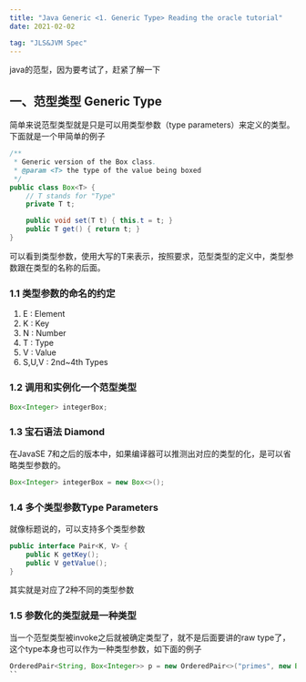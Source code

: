 ```yaml
---
title: "Java Generic <1. Generic Type> Reading the oracle tutorial" 
date: 2021-02-02

tag: "JLS&JVM Spec"
---
```


java的范型，因为要考试了，赶紧了解一下

<!--more-->

## 一、范型类型 Generic Type

简单来说范型类型就是只是可以用类型参数（type parameters）来定义的类型。下面就是一个甲简单的例子

```java
/**
 * Generic version of the Box class.
 * @param <T> the type of the value being boxed
 */
public class Box<T> {
    // T stands for "Type"
    private T t;

    public void set(T t) { this.t = t; }
    public T get() { return t; }
}
```

可以看到类型参数，使用大写的T来表示，按照要求，范型类型的定义中，类型参数跟在类型的名称的后面。

### 1.1 类型参数的命名的约定

1. E : Element
2. K : Key
3. N : Number
4. T : Type
5. V : Value
6. S,U,V : 2nd~4th Types

### 1.2 调用和实例化一个范型类型

```java
Box<Integer> integerBox;
```

### 1.3 宝石语法 Diamond

在JavaSE 7和之后的版本中，如果编译器可以推测出对应的类型的化，是可以省略类型参数的。

```java
Box<Integer> integerBox = new Box<>();
```

### 1.4 多个类型参数Type Parameters

就像标题说的，可以支持多个类型参数

```java
public interface Pair<K, V> {
    public K getKey();
    public V getValue();
}
```

其实就是对应了2种不同的类型参数

### 1.5 参数化的类型就是一种类型

当一个范型类型被invoke之后就被确定类型了，就不是后面要讲的raw type了，这个type本身也可以作为一种类型参数，如下面的例子

```java
OrderedPair<String, Box<Integer>> p = new OrderedPair<>("primes", new Box<Integer>(...));
``
